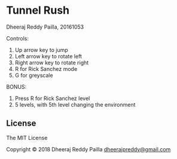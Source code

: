 Tunnel Rush
=========================
Dheeraj Reddy Pailla, 20161053

Controls:
1. Up arrow key to jump
2. Left arrow key to rotate left
3. Right arrow key to rotate right
4. R for Rick Sanchez mode
5. G for greyscale

BONUS:
1. Press R for Rick Sanchez level
2. 5 levels, with 5th level changing the environment


License
-------
The MIT License

Copyright &copy; 2018 Dheeraj Reddy Pailla <dheerajpreddy@gmail.com>
